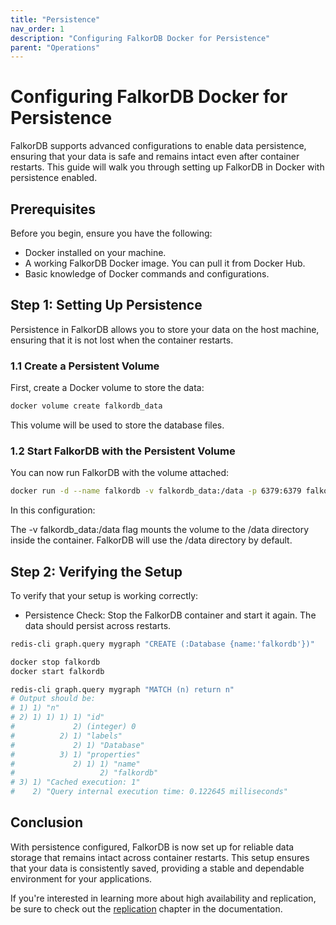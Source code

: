 ```yaml
---
title: "Persistence"
nav_order: 1
description: "Configuring FalkorDB Docker for Persistence"
parent: "Operations"
---
```


# Configuring FalkorDB Docker for Persistence

FalkorDB supports advanced configurations to enable data persistence, ensuring that your data is safe and remains intact even after container restarts. This guide will walk you through setting up FalkorDB in Docker with persistence enabled.

## Prerequisites

Before you begin, ensure you have the following:

* Docker installed on your machine.
* A working FalkorDB Docker image. You can pull it from Docker Hub.
* Basic knowledge of Docker commands and configurations.

## Step 1: Setting Up Persistence

Persistence in FalkorDB allows you to store your data on the host machine, ensuring that it is not lost when the container restarts.

### 1.1 Create a Persistent Volume

First, create a Docker volume to store the data:

```bash
docker volume create falkordb_data
```

This volume will be used to store the database files.

### 1.2 Start FalkorDB with the Persistent Volume

You can now run FalkorDB with the volume attached:

```bash
docker run -d --name falkordb -v falkordb_data:/data -p 6379:6379 falkordb/falkordb
```

In this configuration:

The -v falkordb_data:/data flag mounts the volume to the /data directory inside the container.
FalkorDB will use the /data directory by default.

## Step 2: Verifying the Setup

To verify that your setup is working correctly:

* Persistence Check: Stop the FalkorDB container and start it again. The data should persist across restarts.

```bash
redis-cli graph.query mygraph "CREATE (:Database {name:'falkordb'})"

docker stop falkordb
docker start falkordb

redis-cli graph.query mygraph "MATCH (n) return n"
# Output should be:
# 1) 1) "n"
# 2) 1) 1) 1) 1) "id"
#             2) (integer) 0
#          2) 1) "labels"
#             2) 1) "Database"
#          3) 1) "properties"
#             2) 1) 1) "name"
#                   2) "falkordb"
# 3) 1) "Cached execution: 1"
#    2) "Query internal execution time: 0.122645 milliseconds"
```

## Conclusion

With persistence configured, FalkorDB is now set up for reliable data storage that remains intact across container restarts. This setup ensures that your data is consistently saved, providing a stable and dependable environment for your applications. 

If you're interested in learning more about high availability and replication, be sure to check out the [replication](/operations/replication) chapter in the documentation.

